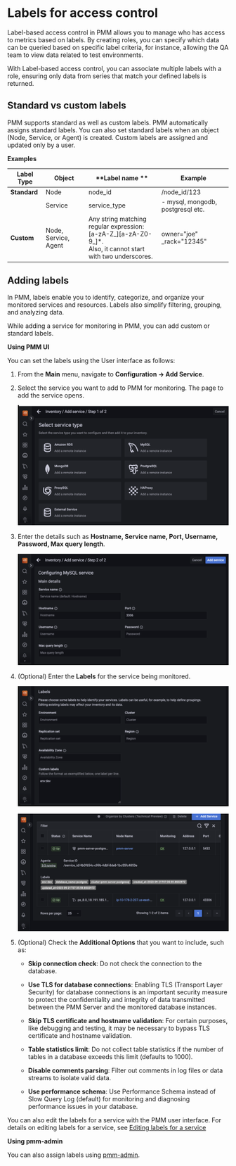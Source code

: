 # Labels for access control


Label-based access control in PMM allows you to manage who has access to metrics based on labels. By creating roles, you can specify which data can be queried based on specific label criteria, for instance, allowing the QA team to view data related to test environments. 
 
With Label-based access control, you can associate multiple labels with a role, ensuring only data from series that match your defined labels is returned. 


## Standard vs custom labels

PMM supports standard as well as custom labels. PMM automatically assigns standard labels. You can also set standard labels when an object (Node, Service, or Agent) is created. Custom labels are assigned and updated only by a user.

**Examples**


| **Label Type**| **Object**| **Label name **| **Example** |                                                                                                
|----------|--------|-------|------------------------------|
| **Standard**  | Node   | node_id |/node_id/123|                                          
|          | Service|service_type   |   - mysql, mongodb, postgresql etc.                                     
| **Custom**| Node, Service, Agent| Any string matching regular expression: <br /> [a-zA-Z_][a-zA-Z0-9_]*. <br /> Also, it cannot start with two underscores.| owner="joe"<br/> _rack="12345"|


## Adding labels

In PMM, labels enable you to identify, categorize, and organize your monitored services and resources. Labels also simplify filtering, grouping, and analyzing data. 

While adding a service for monitoring in PMM, you can add custom or standard labels.

**Using PMM UI**

You can set the labels using the User interface as follows:

1. From the **Main** menu, navigate to <i class="uil uil-cog"></i> **Configuration → Add Service**.

2. Select the service you want to add to PMM for monitoring. The page to add the service opens.

    ![!](../../_images/PMM_access_control_add_services.png)

3. Enter the details such as **Hostname, Service name, Port, Username, Password, Max query length**.

    ![!](../../_images/PMM_access_control_add_main_details.png)

4. (Optional) Enter the **Labels** for the service being monitored.

    ![!](../../_images/PMM_access_control_add_labels_to_add.png)


    ![!](../../_images/PMM_access_control_service_name_assigned_cluster.png)

5. (Optional) Check the **Additional Options** that you want to include, such as:

    - **Skip connection check**: Do not check the connection to the database.

    - **Use TLS for database connections**: Enabling TLS (Transport Layer Security) for database connections is an important security measure to protect the confidentiality and integrity of data transmitted between the PMM Server and the monitored database instances.

    - **Skip TLS certificate and hostname validation**: For certain purposes, like debugging and testing, it may be necessary to bypass TLS certificate and hostname validation.

    - **Table statistics limit**: Do not collect table statistics if the number of tables in a database exceeds this limit (defaults to 1000).

    - **Disable comments parsing**: Filter out comments in log files or data streams to isolate valid data.

    - **Use performance schema**: Use Performance Schema instead of Slow Query Log (default) for monitoring and diagnosing performance issues in your database.

You can also edit the labels for a service with the PMM user interface. For details on editing labels for a service, see [Editing labels for a service](../../details/dashboards/dashboard-inventory.md)
 
**Using pmm-admin**

 You can also assign labels using [pmm-admin](../../details/commands/pmm-admin.md).





